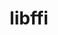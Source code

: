 ---
title: "libffi"
layout: cache
categories: [package, develop-2023-12-17]
meta: {"versions": ["3.4.4"], "compilers": ["apple-clang@=15.0.0", "cce@=15.0.1", "gcc@=10.3.0", "gcc@=11.1.0", "gcc@=11.3.0", "gcc@=11.4.0", "gcc@=12.3.0", "gcc@=7.3.1", "gcc@=7.5.0", "gcc@=9.4.0", "oneapi@=2023.2.0"], "oss": ["amzn2", "rhel8", "sle_hpc15", "ubuntu18.04", "ubuntu20.04", "ubuntu22.04", "ventura"], "platforms": ["darwin", "linux"], "targets": ["aarch64", "neoverse_n1", "neoverse_v1", "ppc64le", "x86_64_v3", "x86_64_v4", "zen4"], "stacks": ["aws-isc", "aws-isc-aarch64", "build_systems", "data-vis-sdk", "developer-tools", "e4s", "e4s-cray-rhel", "e4s-cray-sles", "e4s-neoverse_v1", "e4s-oneapi", "e4s-power", "e4s-rocm-external", "ml-darwin-aarch64-mps", "ml-linux-x86_64-cpu", "ml-linux-x86_64-cuda", "ml-linux-x86_64-rocm", "radiuss", "radiuss-aws", "radiuss-aws-aarch64", "root", "tutorial"], "num_specs": 15, "num_specs_by_stack": {"root": 15, "ml-darwin-aarch64-mps": 1, "radiuss-aws-aarch64": 2, "aws-isc-aarch64": 2, "aws-isc": 1, "radiuss-aws": 1, "e4s-cray-rhel": 1, "e4s-cray-sles": 1, "build_systems": 1, "radiuss": 1, "developer-tools": 1, "e4s-neoverse_v1": 1, "e4s-power": 1, "data-vis-sdk": 1, "e4s-rocm-external": 1, "e4s": 1, "e4s-oneapi": 1, "ml-linux-x86_64-cpu": 1, "ml-linux-x86_64-cuda": 1, "ml-linux-x86_64-rocm": 1, "tutorial": 2}}
spec_details: [{"hash": "ibtv5rsyftbhipuuesfibkisqo4e4sqs", "compiler": "apple-clang@=15.0.0", "versions": ["3.4.4"], "os": "ventura", "platform": "darwin", "target": "aarch64", "variants": ["build_system=autotools", "patches=070b1f3"], "stacks": ["root", "ml-darwin-aarch64-mps"], "size": "-", "tarball": "https://binaries.spack.io/releases/develop-2023-12-17/build_cache/darwin-ventura-aarch64/apple-clang-15.0.0/libffi-3.4.4/darwin-ventura-aarch64-apple-clang-15.0.0-libffi-3.4.4-ibtv5rsyftbhipuuesfibkisqo4e4sqs.spack"}, {"hash": "ci5iyfwkc6cjoz5aokykk77p5ghmsjj4", "compiler": "gcc@=7.3.1", "versions": ["3.4.4"], "os": "amzn2", "platform": "linux", "target": "aarch64", "variants": ["build_system=autotools", "patches=070b1f3"], "stacks": ["radiuss-aws-aarch64", "root", "aws-isc-aarch64"], "size": "-", "tarball": "https://binaries.spack.io/releases/develop-2023-12-17/build_cache/linux-amzn2-aarch64/gcc-7.3.1/libffi-3.4.4/linux-amzn2-aarch64-gcc-7.3.1-libffi-3.4.4-ci5iyfwkc6cjoz5aokykk77p5ghmsjj4.spack"}, {"hash": "gshgzruafvvqf2md5jpaczapz6wpbdme", "compiler": "gcc@=7.3.1", "versions": ["3.4.4"], "os": "amzn2", "platform": "linux", "target": "neoverse_n1", "variants": ["build_system=autotools", "patches=070b1f3"], "stacks": ["radiuss-aws-aarch64", "root", "aws-isc-aarch64"], "size": "-", "tarball": "https://binaries.spack.io/releases/develop-2023-12-17/build_cache/linux-amzn2-neoverse_n1/gcc-7.3.1/libffi-3.4.4/linux-amzn2-neoverse_n1-gcc-7.3.1-libffi-3.4.4-gshgzruafvvqf2md5jpaczapz6wpbdme.spack"}, {"hash": "wyecdftqgw7urpfbh65mlgrym6tew2aq", "compiler": "gcc@=7.3.1", "versions": ["3.4.4"], "os": "amzn2", "platform": "linux", "target": "x86_64_v3", "variants": ["build_system=autotools", "patches=070b1f3"], "stacks": ["aws-isc", "root", "radiuss-aws"], "size": "-", "tarball": "https://binaries.spack.io/releases/develop-2023-12-17/build_cache/linux-amzn2-x86_64_v3/gcc-7.3.1/libffi-3.4.4/linux-amzn2-x86_64_v3-gcc-7.3.1-libffi-3.4.4-wyecdftqgw7urpfbh65mlgrym6tew2aq.spack"}, {"hash": "of22k34ullsf6ekekr46dkyiyehg7v2n", "compiler": "cce@=15.0.1", "versions": ["3.4.4"], "os": "rhel8", "platform": "linux", "target": "zen4", "variants": ["build_system=autotools", "patches=070b1f3"], "stacks": ["e4s-cray-rhel", "root"], "size": "-", "tarball": "https://binaries.spack.io/releases/develop-2023-12-17/build_cache/linux-rhel8-zen4/cce-15.0.1/libffi-3.4.4/linux-rhel8-zen4-cce-15.0.1-libffi-3.4.4-of22k34ullsf6ekekr46dkyiyehg7v2n.spack"}, {"hash": "myy3fmggi3pjl7q3y35uu7axxvbm3pos", "compiler": "gcc@=10.3.0", "versions": ["3.4.4"], "os": "sle_hpc15", "platform": "linux", "target": "x86_64_v4", "variants": ["build_system=autotools", "patches=070b1f3"], "stacks": ["e4s-cray-sles", "root"], "size": "-", "tarball": "https://binaries.spack.io/releases/develop-2023-12-17/build_cache/linux-sle_hpc15-x86_64_v4/gcc-10.3.0/libffi-3.4.4/linux-sle_hpc15-x86_64_v4-gcc-10.3.0-libffi-3.4.4-myy3fmggi3pjl7q3y35uu7axxvbm3pos.spack"}, {"hash": "vfihs66s6skt7b54tpvzzjlst5uqogot", "compiler": "gcc@=7.5.0", "versions": ["3.4.4"], "os": "ubuntu18.04", "platform": "linux", "target": "x86_64_v3", "variants": ["build_system=autotools", "patches=070b1f3"], "stacks": ["build_systems", "radiuss", "root", "developer-tools"], "size": "-", "tarball": "https://binaries.spack.io/releases/develop-2023-12-17/build_cache/linux-ubuntu18.04-x86_64_v3/gcc-7.5.0/libffi-3.4.4/linux-ubuntu18.04-x86_64_v3-gcc-7.5.0-libffi-3.4.4-vfihs66s6skt7b54tpvzzjlst5uqogot.spack"}, {"hash": "pxeheqnfg2hiedhqxvyvr2qwt7q7zli2", "compiler": "gcc@=11.4.0", "versions": ["3.4.4"], "os": "ubuntu20.04", "platform": "linux", "target": "neoverse_v1", "variants": ["build_system=autotools", "patches=070b1f3"], "stacks": ["e4s-neoverse_v1", "root"], "size": "-", "tarball": "https://binaries.spack.io/releases/develop-2023-12-17/build_cache/linux-ubuntu20.04-neoverse_v1/gcc-11.4.0/libffi-3.4.4/linux-ubuntu20.04-neoverse_v1-gcc-11.4.0-libffi-3.4.4-pxeheqnfg2hiedhqxvyvr2qwt7q7zli2.spack"}, {"hash": "ogzrf725yxnnvzxthveoc6j26hq6oq5n", "compiler": "gcc@=9.4.0", "versions": ["3.4.4"], "os": "ubuntu20.04", "platform": "linux", "target": "ppc64le", "variants": ["build_system=autotools", "patches=070b1f3"], "stacks": ["root", "e4s-power"], "size": "-", "tarball": "https://binaries.spack.io/releases/develop-2023-12-17/build_cache/linux-ubuntu20.04-ppc64le/gcc-9.4.0/libffi-3.4.4/linux-ubuntu20.04-ppc64le-gcc-9.4.0-libffi-3.4.4-ogzrf725yxnnvzxthveoc6j26hq6oq5n.spack"}, {"hash": "chiledt2n4nrfw3sb2ftqr7pjkps3im6", "compiler": "gcc@=11.1.0", "versions": ["3.4.4"], "os": "ubuntu20.04", "platform": "linux", "target": "x86_64_v3", "variants": ["build_system=autotools", "patches=070b1f3"], "stacks": ["root", "data-vis-sdk"], "size": "-", "tarball": "https://binaries.spack.io/releases/develop-2023-12-17/build_cache/linux-ubuntu20.04-x86_64_v3/gcc-11.1.0/libffi-3.4.4/linux-ubuntu20.04-x86_64_v3-gcc-11.1.0-libffi-3.4.4-chiledt2n4nrfw3sb2ftqr7pjkps3im6.spack"}, {"hash": "raggesyuev2kqctnasqkpbgnn2jtxzlu", "compiler": "gcc@=11.4.0", "versions": ["3.4.4"], "os": "ubuntu20.04", "platform": "linux", "target": "x86_64_v3", "variants": ["build_system=autotools", "patches=070b1f3"], "stacks": ["e4s-rocm-external", "root", "e4s"], "size": "-", "tarball": "https://binaries.spack.io/releases/develop-2023-12-17/build_cache/linux-ubuntu20.04-x86_64_v3/gcc-11.4.0/libffi-3.4.4/linux-ubuntu20.04-x86_64_v3-gcc-11.4.0-libffi-3.4.4-raggesyuev2kqctnasqkpbgnn2jtxzlu.spack"}, {"hash": "ihra4wrpd462ajheipzq6sby57op5zhf", "compiler": "oneapi@=2023.2.0", "versions": ["3.4.4"], "os": "ubuntu20.04", "platform": "linux", "target": "x86_64_v3", "variants": ["build_system=autotools", "patches=070b1f3"], "stacks": ["root", "e4s-oneapi"], "size": "-", "tarball": "https://binaries.spack.io/releases/develop-2023-12-17/build_cache/linux-ubuntu20.04-x86_64_v3/oneapi-2023.2.0/libffi-3.4.4/linux-ubuntu20.04-x86_64_v3-oneapi-2023.2.0-libffi-3.4.4-ihra4wrpd462ajheipzq6sby57op5zhf.spack"}, {"hash": "nyj4ppxxtby265hqiqnubvd4zcfldhhw", "compiler": "gcc@=11.3.0", "versions": ["3.4.4"], "os": "ubuntu22.04", "platform": "linux", "target": "x86_64_v3", "variants": ["build_system=autotools", "patches=070b1f3"], "stacks": ["root", "ml-linux-x86_64-cpu", "ml-linux-x86_64-cuda", "ml-linux-x86_64-rocm"], "size": "-", "tarball": "https://binaries.spack.io/releases/develop-2023-12-17/build_cache/linux-ubuntu22.04-x86_64_v3/gcc-11.3.0/libffi-3.4.4/linux-ubuntu22.04-x86_64_v3-gcc-11.3.0-libffi-3.4.4-nyj4ppxxtby265hqiqnubvd4zcfldhhw.spack"}, {"hash": "ad7ui5pbr7ew3oxfobrk4dq4i5gyhjeo", "compiler": "gcc@=11.4.0", "versions": ["3.4.4"], "os": "ubuntu22.04", "platform": "linux", "target": "x86_64_v3", "variants": ["build_system=autotools", "patches=070b1f3"], "stacks": ["root", "tutorial"], "size": "-", "tarball": "https://binaries.spack.io/releases/develop-2023-12-17/build_cache/linux-ubuntu22.04-x86_64_v3/gcc-11.4.0/libffi-3.4.4/linux-ubuntu22.04-x86_64_v3-gcc-11.4.0-libffi-3.4.4-ad7ui5pbr7ew3oxfobrk4dq4i5gyhjeo.spack"}, {"hash": "ffm6hox5k7fq7whyhrygrkvmwy3u66xl", "compiler": "gcc@=12.3.0", "versions": ["3.4.4"], "os": "ubuntu22.04", "platform": "linux", "target": "x86_64_v3", "variants": ["build_system=autotools", "patches=070b1f3"], "stacks": ["root", "tutorial"], "size": "-", "tarball": "https://binaries.spack.io/releases/develop-2023-12-17/build_cache/linux-ubuntu22.04-x86_64_v3/gcc-12.3.0/libffi-3.4.4/linux-ubuntu22.04-x86_64_v3-gcc-12.3.0-libffi-3.4.4-ffm6hox5k7fq7whyhrygrkvmwy3u66xl.spack"}]
---